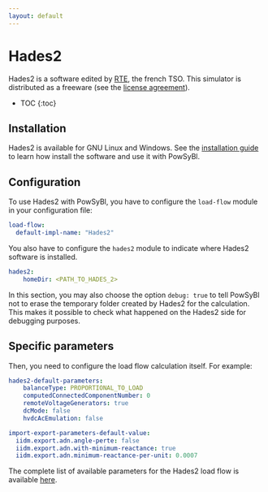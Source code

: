 ```yaml
---
layout: default
---
```


# Hades2

Hades2 is a software edited by [RTE](https://www.rte-france.com), the french TSO. This simulator is distributed as a freeware (see the [license agreement](https://rte-france.github.io/hades2/license.html)).

* TOC
{:toc}

## Installation
Hades2 is available for GNU Linux and Windows. See the [installation guide](https://rte-france.github.io/hades2/index.html#installation-guide) to learn how install the software and use it with PowSyBl.

## Configuration
To use Hades2 with PowSyBl, you have to configure the `load-flow` module in your configuration file:
```yaml
load-flow:
  default-impl-name: "Hades2"
```

You also have to configure the `hades2` module to indicate where Hades2 software is installed. 
```yaml
hades2:
    homeDir: <PATH_TO_HADES_2>
```

In this section, you may also choose the option `debug: true` to tell PowSyBl not to erase the temporary folder created by Hades2 for the calculation.
This makes it possible to check what happened on the Hades2 side for debugging purposes.

## Specific parameters

Then, you need to configure the load flow calculation itself. For example:
```yaml
hades2-default-parameters:
    balanceType: PROPORTIONAL_TO_LOAD
    computedConnectedComponentNumber: 0
    remoteVoltageGenerators: true
    dcMode: false
    hvdcAcEmulation: false

import-export-parameters-default-value:
  iidm.export.adn.angle-perte: false
  iidm.export.adn.with-minimum-reactance: true
  iidm.export.adn.minimum-reactance-per-unit: 0.0007
```

The complete list of available parameters for the Hades2 load flow is available [here](https://rte-france.github.io/hades2/configuration/ADNLoadFlowParameters.html).

